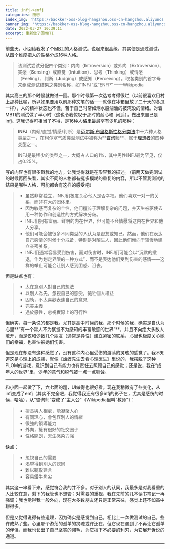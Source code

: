 ```yaml
---
title: infj->enfj
categories: 随想
index_img: 'https://baokker-oss-blog-hangzhou.oss-cn-hangzhou.aliyuncs.com/cdn_for_blog/blog_imgs/defaultImages.jpg'
banner_img: 'https://baokker-oss-blog-hangzhou.oss-cn-hangzhou.aliyuncs.com/cdn_for_blog/blog_imgs/defaultImages.jpg'
date: 2022-03-27 10:39:11
excerpt: 重新做了回MBTI
---
```



前些天，小囡给我发了个[MBTI](https://www.16personalities.com/ch)的人格测试。说起来很高级，其实便是通过测试，从四个维度把人的性格分成16种人格。

>  该测试尝试分配四个类别：内向（**I**ntroversion）或外向（**E**xtroversion）、实感（**S**ensing）或直觉（I**n**tuition）、思考（**T**hinking）或情感（**F**eeling）、判断（**J**udging）或感知（**P**erceiving）。取各类别的首字母来组成测试结果之类别名称，如“INFJ”或“ENFP” ——Wikipedia

其实高三的那个时候就做过一回。那个时候第一次选考考得很烂（以前很喜欢用村上那种比喻，所以如果要用以前那种文笔的话——就像在冰箱里放了二十天的冬瓜一样），人的精神状态也不佳，苦于自己时常如潮水般汹涌的被淹没的情绪。对着MBTI的测试做了半小时（这也令我惊叹于那时的耐心和..闲适），做出来自己是infj。这我记得可相当了不得，是16种人格里最最罕有少见的那种：

> **INFJ**（内倾/直觉/情感/判断）是[迈尔斯·布里格斯性格分类法](https://zh.wikipedia.org/wiki/迈尔斯·布里格斯性格分类法)中十六种人格类型之一，在柯尔塞气质类型测试中被称为**[咨询师](https://zh.wikipedia.org/w/index.php?title=咨询师_(角色变异)&action=edit&redlink=1)**，属于[理想者](https://zh.wikipedia.org/wiki/理想者_(气质类型))的四种类型之一。
>
> INFJ是最稀少的类型之一，大概占人口的1%，其中男性INFJ最为罕见，仅占0.25%。

写的内容也有很多戳我的地方，让我觉得就是在形容我的描述。（前两天做完测试的时候再回头看，其实不同的人格都有挺多模糊的重复的内容，所以不管我测试的结果是哪种人格，可能都会有这样的感受吧）

> - 虽然非常独立，INFJ们极度关心他人是否幸福。他们喜欢一对一的关系，而非在大的团体里。
> - 因为敏感而复杂的个性，他们擅长于理解复杂的问题，并天生被驱使去用一种协作和创造性的方式解决分歧。
> - INFJ们拥有富丽、鲜明的内在世界，但可能不会情愿将这内在世界和他人分享。
> - 他们可能会被很多不同类型的人认为是密友或知己。然而，他们在表达自己感情的时候十分戒备，特别是对陌生人，因此他们倾向于较慢地建立亲密关系。
> - INFJ们通常容易受到伤害，面对伤害时，INFJ们可能会以“沉默的撤退，作为划定界限的一种方式”，而不是表达他们受到伤害的感情——这样的举止可能会让别人感到困惑、沮丧。

但是缺点也有：

> - 太在意別人對自己的想法
> - 以別人為先，忽視自己的感受，犧牲個人權益
> - 固執，不太喜歡表達自己的意見
> - 完美主義
> - 過於感性，忽視實際上的可行性

但确实，每一条说的都是我。尤其是高中时候的我，那个时候的我，确实是自认为心里**“有一个常人不为察觉不为感知的丰富敏感的世界”**，并且不向绝大多数人敞开，而是仅和少数几个朋友（通常是异性）建立紧密的联系，心里也极度关心她们的幸福，也害怕被她们伤害。

但是现在却没有这种感觉了，没有这种内心里受伤的游荡的灵魂的感觉了。我不知道这是心理上的成熟，就像《蛤蟆先生去看心理医生》里说的，我摆脱了这种PLOM的游戏，意识到自己有能力也有责任去照顾自己的感觉；还是说，我在“成年人的世界”里，少年的意气和锐气被一点一点销蚀。

---

和小囡一起做了下，六七面的题，UI做得也很好看。现在我稍微有了些变化，从infj变成了enfj（其实不完全吧，我觉得我还有很多infj的影子在，尤其是感伤的时候，哈哈），从“咨询师”变成了“主人公”（Wikipedia里叫“教师”）：

> - 擅長與人相處，能凝聚人心
> - 有同理心，會包容別人的情緒
> - 很強的領導能力
> - 外向，擁有很好的社交圈子
> - 性格開朗，天生感染力強

缺点：

> - 忽視自己的需要
> - 渴望得到別人的認同
> - 難以聽取建言
> - 容易鑽牛角尖

其实这一串看下来，感觉符合我的并不多。对于别人的认同，我最多是对我看重的人比较在意，剩下的我管也不想管；对需要的重视，我在先前的几本读书笔记一再强调；我也觉得我一般外向，现在大多数朋友还只是正常来往，感觉上还不如高中聊得多。

但是又觉得说得有些道理，因为确实是感觉到自己，相比上一次做测试的自己，些许成熟了些。心里那个游荡的孤单的灵魂或许还在，但它现在遇到了不再让它孤单的伴侣，而我也长出了自己坚实的翎毛，为它挡下不必要的利刃，为它展开诉说的通道。

---

